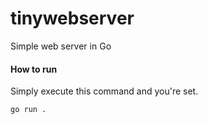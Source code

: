 # tinywebserver
Simple web server in Go

#### How to run
Simply execute this command and you're set.
```
go run .
```